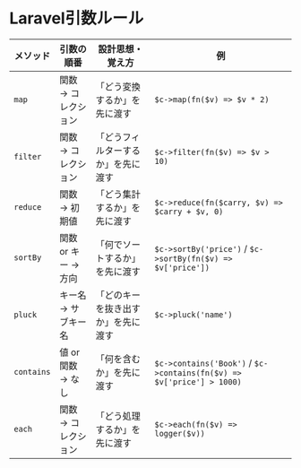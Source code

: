 # Laravel引数ルール

| メソッド   | 引数の順番          | 設計思想・覚え方                   | 例                                                                    |
| ---------- | ------------------- | ---------------------------------- | --------------------------------------------------------------------- |
| `map`      | 関数 → コレクション | 「どう変換するか」を先に渡す       | `$c->map(fn($v) => $v * 2)`                                           |
| `filter`   | 関数 → コレクション | 「どうフィルターするか」を先に渡す | `$c->filter(fn($v) => $v > 10)`                                       |
| `reduce`   | 関数 → 初期値       | 「どう集計するか」を先に渡す       | `$c->reduce(fn($carry, $v) => $carry + $v, 0)`                        |
| `sortBy`   | 関数 or キー → 方向 | 「何でソートするか」を先に渡す     | `$c->sortBy('price')` / `$c->sortBy(fn($v) => $v['price'])`           |
| `pluck`    | キー名 → サブキー名 | 「どのキーを抜き出すか」を先に渡す | `$c->pluck('name')`                                                   |
| `contains` | 値 or 関数 → なし   | 「何を含むか」を先に渡す           | `$c->contains('Book')` / `$c->contains(fn($v) => $v['price'] > 1000)` |
| `each`     | 関数 → コレクション | 「どう処理するか」を先に渡す       | `$c->each(fn($v) => logger($v))`                                      |
